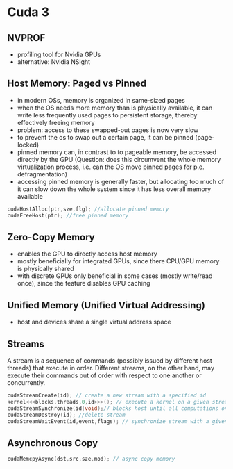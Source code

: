 # Cuda 3

## NVPROF

- profiling tool for Nvidia GPUs
- alternative: Nvidia NSight

## Host Memory: Paged vs Pinned

- in modern OSs, memory is organized in same-sized pages
- when the OS needs more memory than is physically available, it can write less frequently used pages to persistent storage, thereby effectively freeing memory
- problem: access to these swapped-out pages is now very slow
- to prevent the os to swap out a certain page, it can be pinned (page-locked)
- pinned memory can, in contrast to to pageable memory, be accessed directly by the GPU (Question: does this circumvent the whole memory virtualization process, i.e. can the OS move pinned pages for p.e. defragmentation)
- accessing pinned memory is generally faster, but allocating too much of it can slow down the whole system since it has less overall memory available

```C
cudaHostAlloc(ptr,sze,flg); //allocate pinned memory 
cudaFreeHost(ptr); //free pinned memory
```

## Zero-Copy Memory

- enables the GPU to directly access host memory
- mostly beneficially for integrated GPUs, since there CPU/GPU memory is physically shared
- with discrete GPUs only beneficial in some cases (mostly write/read once), since the feature disables GPU caching

## Unified Memory (Unified Virtual Addressing)

- host and devices share a single virtual address space

## Streams

A stream is a sequence of commands (possibly issued by different host threads) that execute in order. Different streams, on the other hand, may execute their commands out of order with respect to one another or concurrently.

```C
cudaStreamCreate(id); // create a new stream with a specified id
kernel<<<blocks,threads,0,id>>>(); // execute a kernel on a given stream
cudaStreamSynchronize(id|void);// blocks host until all computations on the specified stream have completed. If no stream is specified, the host waits on all streams
cudaStreamDestroy(id); //delete stream
cudaStreamWaitEvent(id,event,flags); // synchronize stream with a given event
```

## Asynchronous Copy

```C
cudaMemcpyAsync(dst,src,sze,mod); // async copy memory
```